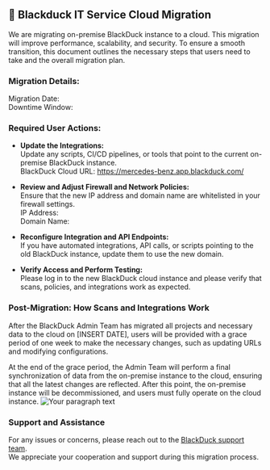 ## 📢 Blackduck IT Service Cloud Migration 

We are migrating on-premise BlackDuck instance to a cloud. This migration will improve performance, scalability, and security. 
To ensure a smooth transition, this document outlines the necessary steps that users need to take and the overall migration plan.

### Migration Details:
Migration Date:  <br/>
Downtime Window: <br/>


### Required User Actions:
- **Update the Integrations: <br/>**
Update any scripts, CI/CD pipelines, or tools that point to the current on-premise BlackDuck instance. <br/>
BlackDuck Cloud URL: https://mercedes-benz.app.blackduck.com/

- **Review and Adjust Firewall and Network Policies:  <br/>**
Ensure that the new IP address  and domain name are whitelisted in your firewall settings. <br/>
IP Address: <br/>
Domain Name: <br/>

- **Reconfigure Integration and API Endpoints: <br/>**
If you have automated integrations, API calls, or scripts pointing to the old BlackDuck instance, update them to use the new domain.

- **Verify Access and Perform Testing: <br/>**
Please log in to the new BlackDuck cloud instance and please verify that scans, policies, and integrations work as expected.

### Post-Migration: How Scans and Integrations Work 
After the BlackDuck Admin Team has migrated all projects and necessary data to the cloud on [INSERT DATE], users will be provided with a grace period of one week to make the necessary changes, such as updating URLs and modifying configurations.

At the end of the grace period, the Admin Team will perform a final synchronization of data from the on-premise instance to the cloud, ensuring that all the latest changes are reflected. After this point, the on-premise instance will be decommissioned, and users must fully operate on the cloud instance.
![Your paragraph text](https://git.i.mercedes-benz.com/SHETRAKS/Python_BD/assets/1625/88106fc2-7ebf-4981-ac80-e70b32da3417)


### Support and Assistance
For any issues or concerns, please reach out to the [BlackDuck support team](https://git.i.mercedes-benz.com/foss/BlackDuckSupport/issues). <br/>
We appreciate your cooperation and support during this migration process.


